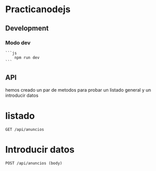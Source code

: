 # Practicanodejs

## Development

### Modo dev
        
    ```js
        npm run dev
    ```

## API

hemos creado un par de metodos para probar un listado general y un introducir datos

# listado
    GET /api/anuncios
# Introducir datos
    POST /api/anuncios (body)



